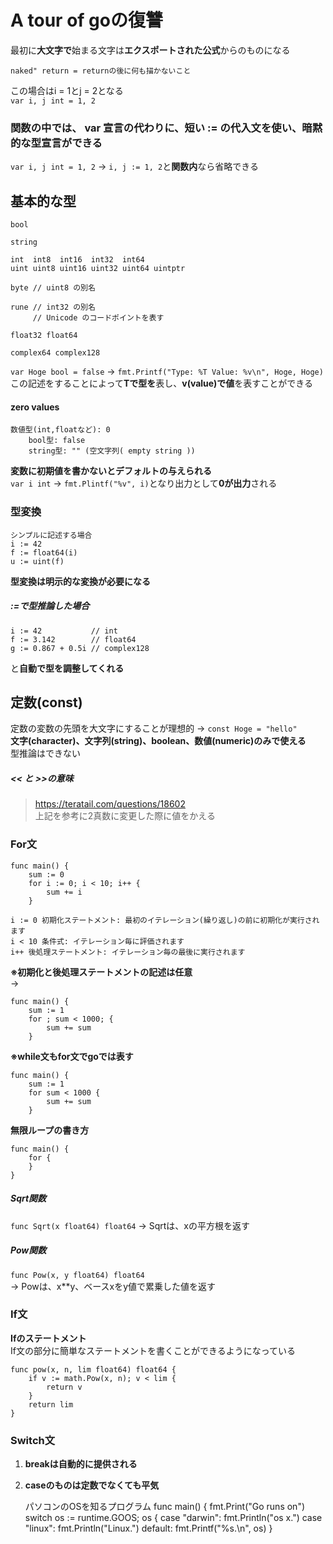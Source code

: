 # A tour of goの復讐
最初に**大文字で**始まる文字は**エクスポートされた公式**からのものになる

    naked" return = returnの後に何も描かないこと

この場合はi = 1とj = 2となる  
`var i, j int = 1, 2`

### 関数の中では、 var 宣言の代わりに、短い := の代入文を使い、暗黙的な型宣言ができる

`var i, j int = 1, 2` -> `i, j := 1, 2`と**関数内**なら省略できる

## 基本的な型
    bool
    
    string
    
    int  int8  int16  int32  int64
    uint uint8 uint16 uint32 uint64 uintptr
    
    byte // uint8 の別名
    
    rune // int32 の別名
         // Unicode のコードポイントを表す
    
    float32 float64
    
    complex64 complex128

`var Hoge bool = false` -> `fmt.Printf("Type: %T Value: %v\n", Hoge, Hoge)`  
この記述をすることによって**Tで型を**表し、**v(value)で値**を表すことができる

#### zero values
    数値型(int,floatなど): 0
        bool型: false
        string型: "" (空文字列( empty string ))
**変数に初期値を書かないとデフォルトの与えられる**  
`var i int` -> `fmt.Plintf("%v", i)`となり出力として**0が出力**される

### 型変換
    シンプルに記述する場合
    i := 42
    f := float64(i)
    u := uint(f)
**型変換は明示的な変換が必要になる**  
##### :=で型推論した場合
    i := 42           // int
    f := 3.142        // float64
    g := 0.867 + 0.5i // complex128
と**自動で型を調整してくれる**  

## 定数(const)
定数の変数の先頭を大文字にすることが理想的   -> `const Hoge = "hello"`  
**文字(character)、文字列(string)、boolean、数値(numeric)のみで使える**  
型推論はできない

##### << と >>の意味
> https://teratail.com/questions/18602  
上記を参考に2真数に変更した際に値をかえる  

### For文
    func main() {
    	sum := 0
    	for i := 0; i < 10; i++ {
    		sum += i
    	}
    	
    i := 0 初期化ステートメント: 最初のイテレーション(繰り返し)の前に初期化が実行されます
    i < 10 条件式: イテレーション毎に評価されます
    i++ 後処理ステートメント: イテレーション毎の最後に実行されます
**※初期化と後処理ステートメントの記述は任意**  
-> 

    func main() {
    	sum := 1
    	for ; sum < 1000; {
    		sum += sum
    	}

**※while文もfor文でgoでは表す**  

    func main() {
    	sum := 1
    	for sum < 1000 {
    		sum += sum
    	}

**無限ループの書き方**  
    
    func main() {
    	for {
    	}
    }

##### Sqrt関数
`func Sqrt(x float64) float64` -> Sqrtは、xの平方根を返す

##### Pow関数
`func Pow(x, y float64) float64`  
 -> Powは、x**y、ベースxをy値で累乗した値を返す

### If文
**Ifのステートメント**  
If文の部分に簡単なステートメントを書くことができるようになっている

    func pow(x, n, lim float64) float64 {
    	if v := math.Pow(x, n); v < lim {
    		return v
    	}
    	return lim
    }

### Switch文
1. **breakは自動的に提供される**  
1. **caseのものは定数でなくても平気**  
    
    
    パソコンのOSを知るプログラム
    func main()  {
    	fmt.Print("Go runs on")
    	switch os := runtime.GOOS; os {
    	case "darwin":
    		fmt.Println("os x.")
    	case "linux":
    		fmt.Println("Linux.")
    	default:
    		fmt.Printf("%s.\n", os)
    	}


